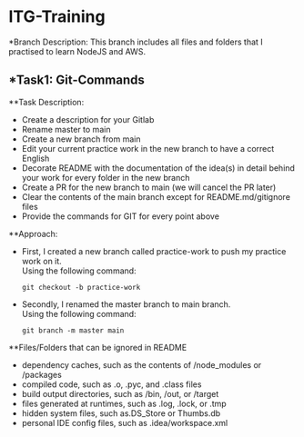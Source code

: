# ITG-Training

*Branch Description:
This branch includes all files and folders that I practised to learn NodeJS and AWS.

*Task1: Git-Commands
---

**Task Description:

- Create a description for your Gitlab
- Rename master to main
- Create a new branch from main
- Edit your current practice work in the new branch to have a correct English
- Decorate README with the documentation of the idea(s) in detail behind your work for every folder in the new branch
- Create a PR for the new branch to main (we will cancel the PR later)
- Clear the contents of the main branch except for README.md/gitignore files
- Provide the commands for GIT for every point above

**Approach:
- First, I created a new branch called practice-work to push my practice work on it.  
  Using the following command:
  ```
  git checkout -b practice-work
  ```
- Secondly, I renamed the master branch to main branch.  
  Using the following command:
  ```
  git branch -m master main
  ```
  
**Files/Folders that can be ignored in README
- dependency caches, such as the contents of /node_modules or /packages
- compiled code, such as .o, .pyc, and .class files
- build output directories, such as /bin, /out, or /target
- files generated at runtimes, such as .log, .lock, or .tmp
- hidden system files, such as.DS_Store or Thumbs.db
- personal IDE config files, such as .idea/workspace.xml
